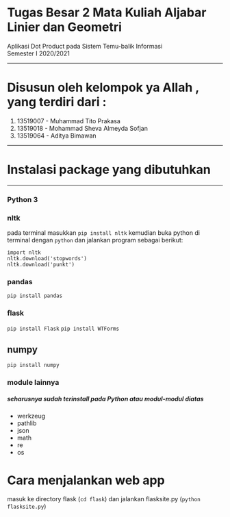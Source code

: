 # Tugas Besar 2 Mata Kuliah Aljabar Linier dan Geometri
Aplikasi Dot Product pada Sistem Temu-balik Informasi\
Semester I 2020/2021

---

# Disusun oleh kelompok ya Allah , yang terdiri dari :
1. 13519007 - Muhammad Tito Prakasa
2. 13519018 - Mohammad Sheva Almeyda Sofjan
3. 13519064 - Aditya Bimawan

---

# Instalasi package yang dibutuhkan

---
### Python 3

### nltk
pada terminal masukkan `pip install nltk` kemudian buka python di terminal dengan `python` dan jalankan program sebagai berikut:

    import nltk
    nltk.download('stopwords')
    nltk.download('punkt')

### pandas
`pip install pandas`

### flask
`pip install Flask`
`pip install WTForms`

## numpy
`pip install numpy`

### module lainnya
##### seharusnya sudah terinstall pada Python atau modul-modul diatas
* werkzeug
* pathlib
* json
* math
* re
* os

# Cara menjalankan web app
masuk ke directory flask (`cd flask`) dan jalankan flasksite.py (`python flasksite.py`)

